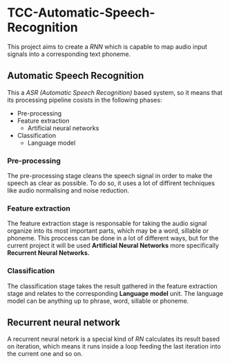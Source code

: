# TCC-Automatic-Speech-Recognition
This project aims to create a _RNN_ which is capable to map audio input signals into a corresponding text phoneme.

## Automatic Speech Recognition
This a _ASR (Automatic Speech Recognition)_ based system, so it means that its processing pipeline cosists in the following phases:

- Pre-processing
- Feature extraction
    - Artificial neural networks
- Classification
    - Language model

### Pre-processing

The pre-processing stage cleans the speech signal in order to make the speech as clear as possible. To do so, it uses a lot of diffirent techniques like audio normalising and noise reduction.

### Feature extraction

The feature extraction stage is responsable for taking the audio signal organize into its most important parts, which may be a word, sillable or phoneme. This proccess can be done in a lot of different ways, but for the current project it will be used __Artificial Neural Networks__ more specifically __Recurrent Neural Networks.__

### Classification

The classification stage takes the result gathered in the feature extraction stage and relates to the corresponding __Language model__ unit. The language model can be anything up to phrase, word, sillable or phoneme.

## Recurrent neural network

A recurrent neural netork is a special kind of _RN_ calculates its result based on iteration, which means it runs inside a loop feeding the last iteration into the current one and so on.